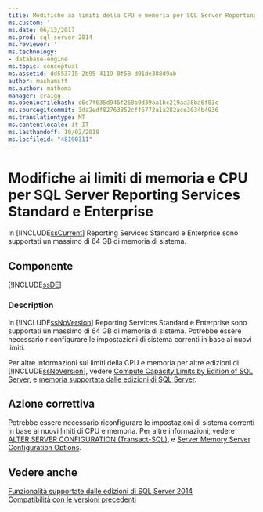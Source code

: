 ```yaml
---
title: Modifiche ai limiti della CPU e memoria per SQL Server Reporting Services Standard ed Enterprise | Microsoft Docs
ms.custom: ''
ms.date: 06/13/2017
ms.prod: sql-server-2014
ms.reviewer: ''
ms.technology:
- database-engine
ms.topic: conceptual
ms.assetid: dd553715-2b95-4119-8f58-d01de388d9ab
author: mashamsft
ms.author: mathoma
manager: craigg
ms.openlocfilehash: c6e7f635d945f268b9d39aa1bc219aa38ba6f83c
ms.sourcegitcommit: 3da2edf82763852cff6772a1a282ace3034b4936
ms.translationtype: MT
ms.contentlocale: it-IT
ms.lasthandoff: 10/02/2018
ms.locfileid: "48190311"
---
```

# <a name="changes-to-cpu-and-memory-limits-for-sql-server-reporting-services-standard-and-enterprise"></a>Modifiche ai limiti di memoria e CPU per SQL Server Reporting Services Standard e Enterprise
  In [!INCLUDE[ssCurrent](../../includes/sscurrent-md.md)] Reporting Services Standard e Enterprise sono supportati un massimo di 64 GB di memoria di sistema.  
  
## <a name="component"></a>Componente  
 [!INCLUDE[ssDE](../../includes/ssde-md.md)]  
  
### <a name="description"></a>Description  
 In [!INCLUDE[ssNoVersion](../../includes/ssnoversion-md.md)] Reporting Services Standard e Enterprise sono supportati un massimo di 64 GB di memoria di sistema. Potrebbe essere necessario riconfigurare le impostazioni di sistema correnti in base ai nuovi limiti.  
  
 Per altre informazioni sui limiti della CPU e memoria per altre edizioni di [!INCLUDE[ssNoVersion](../../includes/ssnoversion-md.md)], vedere [Compute Capacity Limits by Edition of SQL Server](../compute-capacity-limits-by-edition-of-sql-server.md), e [memoria supportata dalle edizioni di SQL Server](http://go.microsoft.com/fwlink/?LinkId=212633).  
  
## <a name="corrective-action"></a>Azione correttiva  
 Potrebbe essere necessario riconfigurare le impostazioni di sistema correnti in base ai nuovi limiti di CPU e memoria. Per altre informazioni, vedere [ALTER SERVER CONFIGURATION &#40;Transact-SQL&#41;](/sql/t-sql/statements/alter-server-configuration-transact-sql), e [Server Memory Server Configuration Options](../../database-engine/configure-windows/server-memory-server-configuration-options.md).  
  
## <a name="see-also"></a>Vedere anche  
 [Funzionalità supportate dalle edizioni di SQL Server 2014](../../../2014/getting-started/features-supported-by-the-editions-of-sql-server-2014.md)   
 [Compatibilità con le versioni precedenti](../../../2014/getting-started/backward-compatibility.md)  
  
  
